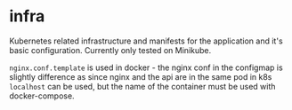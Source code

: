 # infra

Kubernetes related infrastructure and manifests for the application and it's basic configuration.
Currently only tested on Minikube.

`nginx.conf.template` is used in docker - the nginx conf in the configmap is slightly difference as since nginx and the api are in the same pod in k8s `localhost` can be used, but the name of the container must be used with docker-compose.

